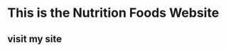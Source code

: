 <h1>This is the Nutrition Foods Website</h1>
<h2><a href="https://github.com/Vasuki-84/Nutrition_foods.git"></a>visit my site</h2>
